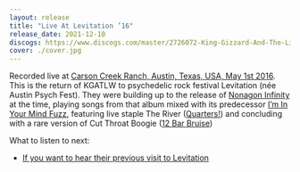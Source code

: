 ```yaml
---
layout: release
title: "Live At Levitation ’16"
release_date: 2021-12-10
discogs: https://www.discogs.com/master/2726072-King-Gizzard-And-The-Lizard-Wizard-Live-At-Levitation-16
cover: ./cover.jpg
---
```


Recorded live at [Carson Creek Ranch, Austin, Texas, USA, May 1st 2016](/setlists/2016/05/01/barracuda-austin-tx). This is the return of KGATLW to psychedelic rock festival Levitation (née Austin Psych Fest). They were building up to the release of [Nonagon Infinity](../nonagon-infinity) at the time, playing songs from that album mixed with its predecessor [I’m In Your Mind Fuzz](../im-in-your-mind-fuzz), featuring live staple The River ([Quarters!](../quarters)) and concluding with a rare version of Cut Throat Boogie ([12 Bar Bruise](../12-bar-bruise))

What to listen to next:

*   [If you want to hear their previous visit to Levitation](../live-at-levitation-2014)
